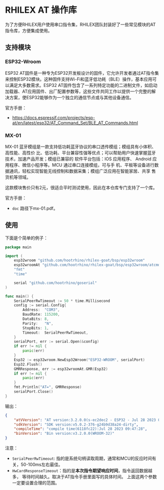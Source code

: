 <!--
 Copyright (C) 2024 wwhai

 This program is free software: you can redistribute it and/or modify
 it under the terms of the GNU Affero General Public License as
 published by the Free Software Foundation, either version 3 of the
 License, or (at your option) any later version.

 This program is distributed in the hope that it will be useful,
 but WITHOUT ANY WARRANTY; without even the implied warranty of
 MERCHANTABILITY or FITNESS FOR A PARTICULAR PURPOSE.  See the
 GNU Affero General Public License for more details.

 You should have received a copy of the GNU Affero General Public License
 along with this program.  If not, see <https://www.gnu.org/licenses/>.
-->
# RHILEX AT 操作库
为了方便RHILEX用户使用串口指令集，RHILEX团队封装好了一些常见模块的AT指令库，方便集成使用。
## 支持模块
### ESP32-Wroom

ESP32 AT固件是一种专为ESP32开发板设计的固件，它允许开发者通过AT指令集来控制ESP32模块。这种固件支持Wi-Fi和蓝牙低功耗（BLE）操作，基本应用可以满足大多数需求。ESP32 AT固件包含了一系列特定功能的二进制文件，如启动加载器、AT应用固件、出厂配置参数等，这些文件共同工作以提供一个完整的解决方案，使ESP32能够作为一个独立的通信节点或与其他设备通信。

官方手册：
- https://docs.espressif.com/projects/esp-at/en/latest/esp32/AT_Command_Set/BLE_AT_Commands.html

### MX-01
MX-01 蓝牙模组是一款支持低功耗蓝牙协议的串口透传模组；模组具有小体积、高性能、高性价
比、低功耗、平台兼容性强等优点；可以帮助用户快速掌握蓝牙技术，加速产品开发；模组已兼容的
软件平台包括：IOS 应用程序、 Android 应用程序、微信小程序等。MCU 通过串口连接模组，可与手
机、平板等设备进行数据通讯，轻松实现智能无线控制和数据采集；模组广泛应用在智能家居、共享
售货机等领域。

这款模块售价只有2元，很适合平时测试使用，因此在本仓库专门支持了一个库。

官方手册：
- `doc` 路径下mx-01.pdf。

## 使用
下面是个简单的例子：

```go
package main

import (
	esp32wroom "github.com/hootrhino/rhilex-goat/bsp/esp32wroom"
	esp32wroomAt "github.com/hootrhino/rhilex-goat/bsp/esp32wroom/atcmd"
	"fmt"
	"time"

	serial "github.com/hootrhino/goserial"
)

func main() {
	SerialPeerRwTimeout := 50 * time.Millisecond
	config := serial.Config{
		Address:  "COM3",
		BaudRate: 115200,
		DataBits: 8,
		Parity:   "N",
		StopBits: 1,
		Timeout:  SerialPeerRwTimeout,
	}
	serialPort, err := serial.Open(&config)
	if err != nil {
		panic(err)
	}
	Esp32 := esp32wroom.NewEsp32Wroom("ESP32-WROOM", serialPort)
	Esp32.Flush()
	GMRResponse, err := esp32wroomAt.GMR(Esp32)
	if err != nil {
		panic(err)
	}
	fmt.Println("AT=", GMRResponse)
	serialPort.Close()
}

```
输出：
```json
{
    "atVVersion": "AT version:3.2.0.0(s-ec2dec2 - ESP32 - Jul 28 2023 07:05:28)",
    "sdkVersion": "SDK version:v5.0.2-376-g24b9d38a24-dirty",
    "compileTime": "compile time(6118fc22):Jul 28 2023 09:47:28",
    "binVersion": "Bin version:v3.2.0.0(WROOM-32)"
}
```

注意：
- `SerialPeerRwTimeout`: 指的是系统句柄读取周期，通常和MCU的反应时间有关，50-100ms左右最佳。
- `HwCardResponseTimeout`：指的是**本次指令期望响应时间**，指令返回数据越多， 等待时间越久。取决于AT指令手册里面写的具体时间。
上面这两个参数一定要设置合理的范围。